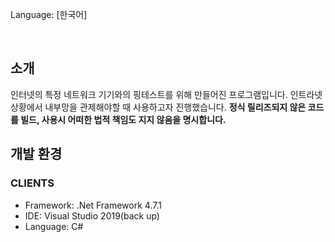 Language: [한국어]

<br>

## 소개
인터넷의 특정 네트워크 기기와의 핑테스트를 위해 만들어진 프로그램입니다. 인트라넷 상황에서 내부망을 관제해야할 때 사용하고자 진행했습니다.
**정식 릴리즈되지 않은 코드를 빌드, 사용시 어떠한 법적 책임도 지지 않음을 명시합니다.**


## 개발 환경

### CLIENTS
- Framework: .Net Framework 4.7.1
- IDE: Visual Studio 2019(back up)
- Language: C#
